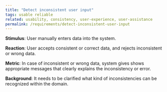 ```yaml
---
title: "Detect inconsistent user input"
tags: usable reliable
related: usability, consistency, user-experience, user-assistance
permalink: /requirements/detect-inconsistent-user-input
---
```


<div class="quality-requirement" markdown="1">


**Stimulus**: User manually enters data into the system.

**Reaction**: User accepts consistent or correct data, and rejects inconsistent or wrong data. 

**Metric**: In case of inconsistent or wrong data, system gives shows appropriate messages that clearly explains the inconsistency or error.

**Background**: It needs to be clarified what kind of inconsistencies can be recognized within the domain.

</div>




